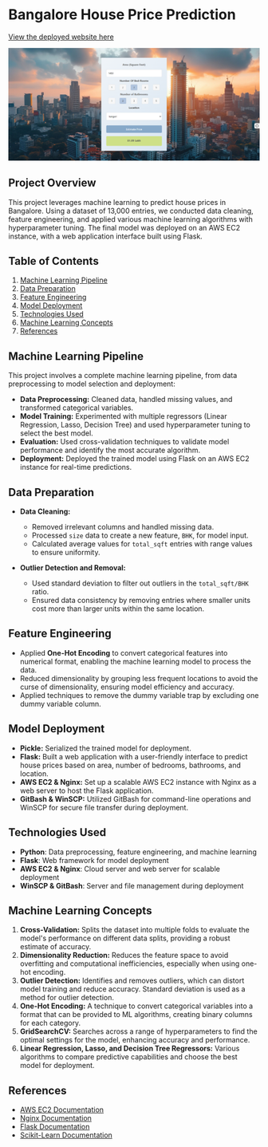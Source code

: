 # Bangalore House Price Prediction

[View the deployed website here](http://ec2-16-171-152-102.eu-north-1.compute.amazonaws.com/) 

![Website Screenshot](server/website.png) 

## Project Overview
This project leverages machine learning to predict house prices in Bangalore. Using a dataset of 13,000 entries, we conducted data cleaning, feature engineering, and applied various machine learning algorithms with hyperparameter tuning. The final model was deployed on an AWS EC2 instance, with a web application interface built using Flask.

## Table of Contents
1. [Machine Learning Pipeline](#machine-learning-pipeline)
2. [Data Preparation](#data-preparation)
3. [Feature Engineering](#feature-engineering)
4. [Model Deployment](#model-deployment)
5. [Technologies Used](#technologies-used)
6. [Machine Learning Concepts](#machine-learning-concepts)
7. [References](#references)

## Machine Learning Pipeline
This project involves a complete machine learning pipeline, from data preprocessing to model selection and deployment:
- **Data Preprocessing:** Cleaned data, handled missing values, and transformed categorical variables.
- **Model Training:** Experimented with multiple regressors (Linear Regression, Lasso, Decision Tree) and used hyperparameter tuning to select the best model.
- **Evaluation:** Used cross-validation techniques to validate model performance and identify the most accurate algorithm.
- **Deployment:** Deployed the trained model using Flask on an AWS EC2 instance for real-time predictions.

## Data Preparation
- **Data Cleaning:** 
  - Removed irrelevant columns and handled missing data.
  - Processed `size` data to create a new feature, `BHK`, for model input.
  - Calculated average values for `total_sqft` entries with range values to ensure uniformity.

- **Outlier Detection and Removal:** 
  - Used standard deviation to filter out outliers in the `total_sqft/BHK` ratio.
  - Ensured data consistency by removing entries where smaller units cost more than larger units within the same location.

## Feature Engineering
- Applied **One-Hot Encoding** to convert categorical features into numerical format, enabling the machine learning model to process the data.
- Reduced dimensionality by grouping less frequent locations to avoid the curse of dimensionality, ensuring model efficiency and accuracy.
- Applied techniques to remove the dummy variable trap by excluding one dummy variable column.

## Model Deployment
- **Pickle:** Serialized the trained model for deployment.
- **Flask:** Built a web application with a user-friendly interface to predict house prices based on area, number of bedrooms, bathrooms, and location.
- **AWS EC2 & Nginx:** Set up a scalable AWS EC2 instance with Nginx as a web server to host the Flask application.
- **GitBash & WinSCP:** Utilized GitBash for command-line operations and WinSCP for secure file transfer during deployment.

## Technologies Used
- **Python**: Data preprocessing, feature engineering, and machine learning
- **Flask**: Web framework for model deployment
- **AWS EC2 & Nginx**: Cloud server and web server for scalable deployment
- **WinSCP & GitBash**: Server and file management during deployment

## Machine Learning Concepts
1. **Cross-Validation:** Splits the dataset into multiple folds to evaluate the model's performance on different data splits, providing a robust estimate of accuracy.
2. **Dimensionality Reduction:** Reduces the feature space to avoid overfitting and computational inefficiencies, especially when using one-hot encoding.
3. **Outlier Detection:** Identifies and removes outliers, which can distort model training and reduce accuracy. Standard deviation is used as a method for outlier detection.
4. **One-Hot Encoding:** A technique to convert categorical variables into a format that can be provided to ML algorithms, creating binary columns for each category.
5. **GridSearchCV:** Searches across a range of hyperparameters to find the optimal settings for the model, enhancing accuracy and performance.
6. **Linear Regression, Lasso, and Decision Tree Regressors:** Various algorithms to compare predictive capabilities and choose the best model for deployment.

## References
- [AWS EC2 Documentation](https://aws.amazon.com/ec2/)
- [Nginx Documentation](https://nginx.org/)
- [Flask Documentation](https://flask.palletsprojects.com/)
- [Scikit-Learn Documentation](https://scikit-learn.org/)

